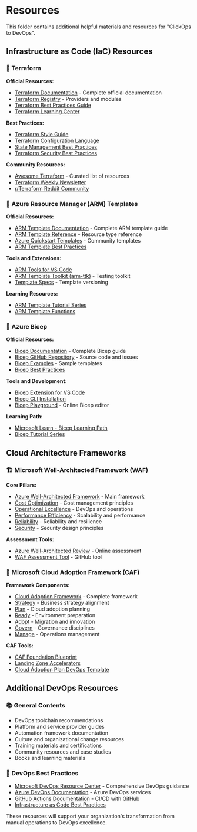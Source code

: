 # Resources

This folder contains additional helpful materials and resources for "ClickOps to DevOps".

## Infrastructure as Code (IaC) Resources

### 🚀 Terraform
**Official Resources:**
- [Terraform Documentation](https://developer.hashicorp.com/terraform) - Complete official documentation
- [Terraform Registry](https://registry.terraform.io/) - Providers and modules
- [Terraform Best Practices Guide](https://developer.hashicorp.com/terraform/cloud-docs/recommended-practices)
- [Terraform Learning Center](https://developer.hashicorp.com/terraform/tutorials)

**Best Practices:**
- [Terraform Style Guide](https://developer.hashicorp.com/terraform/language/style)
- [Terraform Configuration Language](https://developer.hashicorp.com/terraform/language)
- [State Management Best Practices](https://developer.hashicorp.com/terraform/tutorials/state)
- [Terraform Security Best Practices](https://developer.hashicorp.com/terraform/tutorials/configuration-language/sensitive-variables)

**Community Resources:**
- [Awesome Terraform](https://github.com/shuaibiyy/awesome-terraform) - Curated list of resources
- [Terraform Weekly Newsletter](https://www.terraformweekly.com/)
- [r/Terraform Reddit Community](https://www.reddit.com/r/Terraform/)

### 🔧 Azure Resource Manager (ARM) Templates
**Official Resources:**
- [ARM Template Documentation](https://docs.microsoft.com/en-us/azure/azure-resource-manager/templates/) - Complete ARM template guide
- [ARM Template Reference](https://docs.microsoft.com/en-us/azure/templates/) - Resource type reference
- [Azure Quickstart Templates](https://github.com/Azure/azure-quickstart-templates) - Community templates
- [ARM Template Best Practices](https://docs.microsoft.com/en-us/azure/azure-resource-manager/templates/best-practices)

**Tools and Extensions:**
- [ARM Tools for VS Code](https://marketplace.visualstudio.com/items?itemName=msazurermtools.azurerm-vscode-tools)
- [ARM Template Toolkit (arm-ttk)](https://github.com/azure/arm-ttk) - Testing toolkit
- [Template Specs](https://docs.microsoft.com/en-us/azure/azure-resource-manager/templates/template-specs) - Template versioning

**Learning Resources:**
- [ARM Template Tutorial Series](https://docs.microsoft.com/en-us/azure/azure-resource-manager/templates/template-tutorial-create-first-template)
- [ARM Template Functions](https://docs.microsoft.com/en-us/azure/azure-resource-manager/templates/template-functions)

### 💎 Azure Bicep
**Official Resources:**
- [Bicep Documentation](https://docs.microsoft.com/en-us/azure/azure-resource-manager/bicep/) - Complete Bicep guide
- [Bicep GitHub Repository](https://github.com/Azure/bicep) - Source code and issues
- [Bicep Examples](https://github.com/Azure/bicep/tree/main/docs/examples) - Sample templates
- [Bicep Best Practices](https://docs.microsoft.com/en-us/azure/azure-resource-manager/bicep/best-practices)

**Tools and Development:**
- [Bicep Extension for VS Code](https://marketplace.visualstudio.com/items?itemName=ms-azuretools.vscode-bicep)
- [Bicep CLI Installation](https://docs.microsoft.com/en-us/azure/azure-resource-manager/bicep/install)
- [Bicep Playground](https://bicepdemo.z22.web.core.windows.net/) - Online Bicep editor

**Learning Path:**
- [Microsoft Learn - Bicep Learning Path](https://docs.microsoft.com/en-us/learn/paths/bicep-deploy/)
- [Bicep Tutorial Series](https://docs.microsoft.com/en-us/azure/azure-resource-manager/bicep/learn-bicep)

## Cloud Architecture Frameworks

### 🏗️ Microsoft Well-Architected Framework (WAF)
**Core Pillars:**
- [Azure Well-Architected Framework](https://docs.microsoft.com/en-us/azure/architecture/framework/) - Main framework
- [Cost Optimization](https://docs.microsoft.com/en-us/azure/architecture/framework/cost/) - Cost management principles
- [Operational Excellence](https://docs.microsoft.com/en-us/azure/architecture/framework/devops/) - DevOps and operations
- [Performance Efficiency](https://docs.microsoft.com/en-us/azure/architecture/framework/scalability/) - Scalability and performance
- [Reliability](https://docs.microsoft.com/en-us/azure/architecture/framework/resiliency/) - Reliability and resilience
- [Security](https://docs.microsoft.com/en-us/azure/architecture/framework/security/) - Security design principles

**Assessment Tools:**
- [Azure Well-Architected Review](https://docs.microsoft.com/en-us/assessments/?mode=pre-assessment&session=local) - Online assessment
- [WAF Assessment Tool](https://github.com/Azure/WellArchitected-Assessment-Tool) - GitHub tool

### 🚀 Microsoft Cloud Adoption Framework (CAF)
**Framework Components:**
- [Cloud Adoption Framework](https://docs.microsoft.com/en-us/azure/cloud-adoption-framework/) - Complete framework
- [Strategy](https://docs.microsoft.com/en-us/azure/cloud-adoption-framework/strategy/) - Business strategy alignment
- [Plan](https://docs.microsoft.com/en-us/azure/cloud-adoption-framework/plan/) - Cloud adoption planning
- [Ready](https://docs.microsoft.com/en-us/azure/cloud-adoption-framework/ready/) - Environment preparation
- [Adopt](https://docs.microsoft.com/en-us/azure/cloud-adoption-framework/adopt/) - Migration and innovation
- [Govern](https://docs.microsoft.com/en-us/azure/cloud-adoption-framework/govern/) - Governance disciplines
- [Manage](https://docs.microsoft.com/en-us/azure/cloud-adoption-framework/manage/) - Operations management

**CAF Tools:**
- [CAF Foundation Blueprint](https://docs.microsoft.com/en-us/azure/governance/blueprints/samples/caf-foundation/)
- [Landing Zone Accelerators](https://docs.microsoft.com/en-us/azure/cloud-adoption-framework/ready/landing-zone/)
- [Cloud Adoption Plan DevOps Template](https://docs.microsoft.com/en-us/azure/cloud-adoption-framework/plan/template)

## Additional DevOps Resources

### 📚 General Contents
- DevOps toolchain recommendations
- Platform and service provider guides
- Automation framework documentation
- Culture and organizational change resources
- Training materials and certifications
- Community resources and case studies
- Books and learning materials

### 🎯 DevOps Best Practices
- [Microsoft DevOps Resource Center](https://docs.microsoft.com/en-us/devops/) - Comprehensive DevOps guidance
- [Azure DevOps Documentation](https://docs.microsoft.com/en-us/azure/devops/) - Azure DevOps services
- [GitHub Actions Documentation](https://docs.github.com/en/actions) - CI/CD with GitHub
- [Infrastructure as Code Best Practices](https://docs.microsoft.com/en-us/devops/deliver/what-is-infrastructure-as-code)

These resources will support your organization's transformation from manual operations to DevOps excellence.